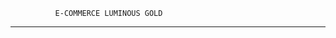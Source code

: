               E-COMMERCE LUMINOUS GOLD
----------------------------------------------------------------